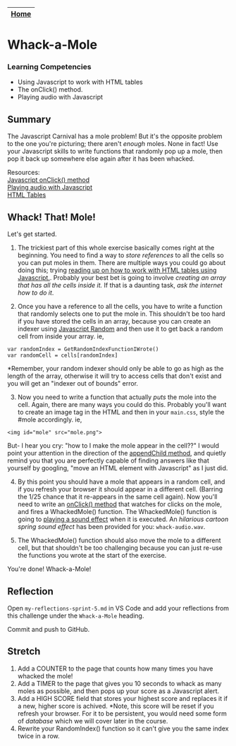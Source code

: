 [Home](../README.md)|
---|

# Whack-a-Mole

### Learning Competencies

- Using Javascript to work with HTML tables
- The onClick() method.
- Playing audio with Javascript

## Summary

The Javascript Carnival has a mole problem! But it's the opposite problem to the one you're picturing; there aren't _enough_ moles. None in fact! Use your Javascript skills to write functions that randomly pop up a mole, then pop it back up somewhere else again after it has been whacked. 

Resources:\
[Javascript onClick() method](https://www.w3schools.com/jsref/event_onclick.asp)\
[Playing audio with Javascript](https://www.developphp.com/lib/JavaScript/Audio)\
[HTML Tables](https://www.w3schools.com/html/html_tables.asp)

## Whack! That! Mole!

Let's get started.

1. The trickiest part of this whole exercise basically comes right at the beginning. You need to find a way to _store references_ to all the cells so you can put moles in them. There are multiple ways you could go about doing this; trying [reading up on how to work with HTML tables using Javascript.](https://www.w3schools.com/jsref/coll_table_cells.asp). Probably your best bet is going to involve _creating an array that has all the cells inside it._ If that is a daunting task, *ask the internet how to do it*.

2. Once you have a reference to all the cells, you have to write a function that randomly selects one to put the mole in. This shouldn't be too hard if you have stored the cells in an array, because you can create an indexer using [Javascript Random](https://www.w3schools.com/js/js_random.asp) and then use it to get back a random cell from inside your array. ie, 

`var randomIndex = GetRandomIndexFunctionIWrote()`\
`var randomCell = cells[randomIndex]`

*Remember, your random indexer should only be able to go as high as the length of the array, otherwise it will try to access cells that don't exist and you will get an "indexer out of bounds" error.

3. Now you need to write a function that actually _puts_ the mole into the cell. Again, there are many ways you could do this. Probably you'll want to create an image tag in the HTML and then in your `main.css`, style the #mole accordingly. ie, 

`<img id="mole" src="mole.png">` 

But- I hear you cry: "how to I make the mole appear in the cell??"
I would point your attention in the direction of the [appendChild method](https://www.w3schools.com/jsref/met_node_appendchild.asp), and quietly remind you that you are perfectly capable of finding answers like that yourself by googling, "move an HTML element with Javascript" as I just did. 

4. By this point you should have a mole that appears in a random cell, and if you refresh your browser it should appear in a different cell. (Barring the 1/25 chance that it re-appears in the same cell again). Now you'll need to write an [onClick() method](https://www.w3schools.com/jsref/event_onclick.asp) that watches for clicks on the mole, and fires a WhackedMole() function. The WhackedMole() function is going to [playing a sound effect](https://www.developphp.com/lib/JavaScript/Audio) when it is executed. An _hilarious cartoon spring sound effect_ has been provided for you: `whack-audio.wav`.

5. The WhackedMole() function should also move the mole to a different cell, but that shouldn't be too challenging because you can just re-use the functions you wrote at the start of the exercise. 

You're done! Whack-a-Mole!

## Reflection

Open `my-reflections-sprint-5.md` in VS Code and add your reflections from this challenge under the `Whack-a-Mole` heading.

Commit and push to GitHub.

## Stretch

1. Add a COUNTER to the page that counts how many times you have whacked the mole!
2. Add a TIMER to the page that gives you 10 seconds to whack as many moles as possible, and then pops up your score as a Javascript alert.
3. Add a HIGH SCORE field that stores your highest score and replaces it if a new, higher score is achived. *Note, this score will be reset if you refresh your browser. For it to be persistent, you would need some form of _database_ which we will cover later in the course.
4. Rewrite your RandomIndex() function so it can't give you the same index twice in a row. 
